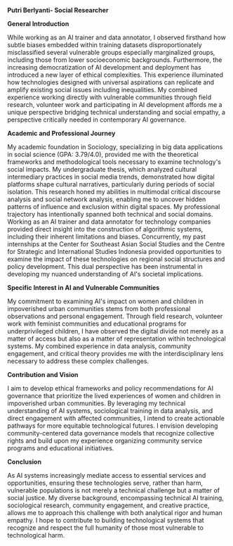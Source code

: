 <!DOCTYPE html>
<html>
<head>
    <p><b>Putri Berlyanti- Social Researcher</b></p>
    

<p><b>General Introduction</b></p>

While working as an AI trainer and data annotator, I observed firsthand how subtle biases embedded within training datasets disproportionately misclassified several vulnerable groups especially marginalized groups, including those from lower socioeconomic backgrounds. Furthermore, the increasing democratization of AI development and deployment has introduced a new layer of ethical complexities. This experience illuminated how technologies designed with universal aspirations can replicate and amplify existing social issues including inequalities. My combined experience working directly with vulnerable communities through field research, volunteer work and participating in AI development affords me a unique perspective bridging technical understanding and social empathy, a perspective critically needed in contemporary AI governance.

<p><b>Academic and Professional Journey</b></p>

My academic foundation in Sociology, specializing in big data applications in social science (GPA: 3.79/4.0), provided me with the theoretical frameworks and methodological tools necessary to examine technology's social impacts. My undergraduate thesis, which analyzed cultural intermediary practices in social media trends, demonstrated how digital platforms shape cultural narratives, particularly during periods of social isolation. This research honed my abilities in multimodal critical discourse analysis and social network analysis, enabling me to uncover hidden patterns of influence and exclusion within digital spaces.
My professional trajectory has intentionally spanned both technical and social domains. Working as an AI trainer and data annotator for technology companies provided direct insight into the construction of algorithmic systems, including their inherent limitations and biases. Concurrently, my past internships at the Center for Southeast Asian Social Studies and the Centre for Strategic and International Studies Indonesia provided opportunities to examine the impact of these technologies on regional social structures and policy development. This dual perspective has been instrumental in developing my nuanced understanding of AI's societal implications.

<p><b>Specific Interest in AI and Vulnerable Communities</b></p>

My commitment to examining AI's impact on women and children in impoverished urban communities stems from both professional observations and personal engagement. Through field research, volunteer work with feminist communities and educational programs for underprivileged children, I have observed the digital divide not merely as a matter of access but also as a matter of representation within technological systems. My combined experience in data analysis, community engagement, and critical theory provides me with the interdisciplinary lens necessary to address these complex challenges.

<p><b>Contribution and Vision</b></p>

I aim to develop ethical frameworks and policy recommendations for AI governance that prioritize the lived experiences of women and children in impoverished urban communities. By leveraging my technical understanding of AI systems, sociological training in data analysis, and direct engagement with affected communities, I intend to create actionable pathways for more equitable technological futures. I envision developing community-centered data governance models that recognize collective rights and build upon my experience organizing community service programs and educational initiatives.

<p><b>Conclusion</b></p>

As AI systems increasingly mediate access to essential services and opportunities, ensuring these technologies serve, rather than harm, vulnerable populations is not merely a technical challenge but a matter of social justice. My diverse background, encompassing technical AI training, sociological research, community engagement, and creative practice, allows me to approach this challenge with both analytical rigor and human empathy. I hope to contribute to building technological systems that recognize and respect the full humanity of those most vulnerable to technological harm.

</body>
</html>
